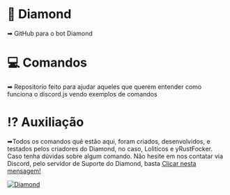 # 💎 Diamond
➡ GitHub para o bot Diamond

# 💻 Comandos

➡ Repositorio feito para ajudar aqueles que querem entender como funciona o discord.js vendo exemplos de comandos

# ⁉ Auxiliação

➡Todos os comandos quê estão aqui, foram criados, desenvolvidos, e testados pelos criadores do Diamond, no caso, Loliticos e yRustFocker. Caso tenha dúvidas sobre algum comando. Não hesite em nos contatar via Discord, pelo servidor de Suporte do Diamond, basta [Clicar nesta mensagem!](https://discord.gg/D7GvCMc)

<a href="https://discordbots.org/bot/561359827331186688" >
  <img src="https://discordbots.org/api/widget/561359827331186688.svg" alt="Diamond" />
</a>
